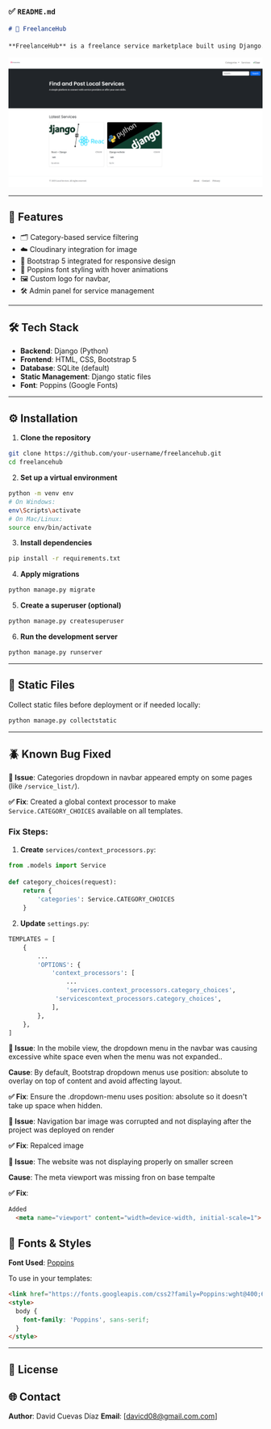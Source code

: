 
### ✅ `README.md`

```markdown
# 🎯 FreelanceHub

**FreelanceHub** is a freelance service marketplace built using Django. It allows users to browse, filter, and search freelance services by category. The platform is responsive, fast, and easy to navigate.
```


![Homepage](services/static/assets/images/home.png)



---

## 🚀 Features

- 🗂 Category-based service filtering
- ☁️ Cloudinary integration for image
- 🧩 Bootstrap 5 integrated for responsive design
- 🎨 Poppins font styling with hover animations
- 🖼 Custom logo for navbar,
- 🛠 Admin panel for service management

---

## 🛠 Tech Stack

- **Backend**: Django (Python)
- **Frontend**: HTML, CSS, Bootstrap 5
- **Database**: SQLite (default)
- **Static Management**: Django static files
- **Font**: Poppins (Google Fonts)



---

## ⚙️ Installation

1. **Clone the repository**
```bash
git clone https://github.com/your-username/freelancehub.git
cd freelancehub
````

2. **Set up a virtual environment**

```bash
python -m venv env
# On Windows:
env\Scripts\activate
# On Mac/Linux:
source env/bin/activate
```

3. **Install dependencies**

```bash
pip install -r requirements.txt
```

4. **Apply migrations**

```bash
python manage.py migrate
```

5. **Create a superuser (optional)**

```bash
python manage.py createsuperuser
```

6. **Run the development server**

```bash
python manage.py runserver
```

---

## 📁 Static Files

Collect static files before deployment or if needed locally:

```bash
python manage.py collectstatic
```

---

## 🪲 Known Bug Fixed

**🔧 Issue**: Categories dropdown in navbar appeared empty on some pages (like `/service_list/`).

**✅ Fix**: Created a global context processor to make `Service.CATEGORY_CHOICES` available on all templates.

### Fix Steps:

1. **Create** `services/context_processors.py`:

```python
from .models import Service

def category_choices(request):
    return {
        'categories': Service.CATEGORY_CHOICES
    }
```

2. **Update** `settings.py`:

```python
TEMPLATES = [
    {
        ...
        'OPTIONS': {
            'context_processors': [
                ...
                'services.context_processors.category_choices',
             'servicescontext_processors.category_choices',
            ],
        },
    },
]
```

**🔧 Issue**: In the mobile view, the dropdown menu in the navbar was causing excessive white space even when the menu was not expanded..

**Cause**:
By default, Bootstrap dropdown menus use position: absolute to overlay on top of content and avoid affecting layout.

**✅ Fix**:
Ensure the .dropdown-menu uses position: absolute so it doesn't take up space when hidden.



**🔧 Issue**: Navigation bar image was corrupted and not displaying after the project was deployed on render

**✅ Fix**:
Repalced image


**🔧 Issue**: The website was not displaying properly on smaller screen 

**Cause**:
The meta viewport was missing fron <head> on base tempalte

**✅ Fix**: 
```html 
Added
  <meta name="viewport" content="width=device-width, initial-scale=1">

```

## 🎨 Fonts & Styles


**Font Used**: [Poppins](https://fonts.google.com/specimen/Poppins)

To use in your templates:

```html
<link href="https://fonts.googleapis.com/css2?family=Poppins:wght@400;600&display=swap" rel="stylesheet">
<style>
  body {
    font-family: 'Poppins', sans-serif;
  }
</style>
```


---

## 📄 License



## 🌐 Contact

**Author**: David Cuevas Díaz
**Email**: [davicd08@gmail.com.com]


